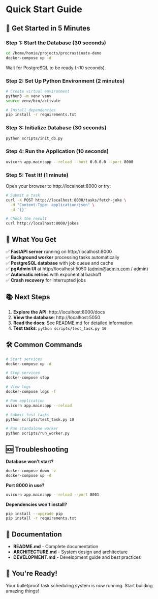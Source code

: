 # Quick Start Guide

## 🚀 Get Started in 5 Minutes

### Step 1: Start the Database (30 seconds)

```bash
cd /home/homie/projects/procrastinate-demo
docker-compose up -d
```

Wait for PostgreSQL to be ready (~10 seconds).

### Step 2: Set Up Python Environment (2 minutes)

```bash
# Create virtual environment
python3 -m venv venv
source venv/bin/activate

# Install dependencies
pip install -r requirements.txt
```

### Step 3: Initialize Database (30 seconds)

```bash
python scripts/init_db.py
```

### Step 4: Run the Application (10 seconds)

```bash
uvicorn app.main:app --reload --host 0.0.0.0 --port 8000
```

### Step 5: Test It! (1 minute)

Open your browser to http://localhost:8000 or try:

```bash
# Submit a task
curl -X POST http://localhost:8000/tasks/fetch-joke \
  -H "Content-Type: application/json" \
  -d '{}'

# Check the result
curl http://localhost:8000/jokes
```

## 🎯 What You Get

✅ **FastAPI server** running on http://localhost:8000  
✅ **Background worker** processing tasks automatically  
✅ **PostgreSQL database** with job queue and cache  
✅ **pgAdmin UI** at http://localhost:5050 (admin@admin.com / admin)  
✅ **Automatic retries** with exponential backoff  
✅ **Crash recovery** for interrupted jobs  

## 📚 Next Steps

1. **Explore the API**: http://localhost:8000/docs
2. **View the database**: http://localhost:5050
3. **Read the docs**: See README.md for detailed information
4. **Test tasks**: `python scripts/test_task.py 10`

## 🛠️ Common Commands

```bash
# Start services
docker-compose up -d

# Stop services
docker-compose stop

# View logs
docker-compose logs -f

# Run application
uvicorn app.main:app --reload

# Submit test tasks
python scripts/test_task.py 10

# Run standalone worker
python scripts/run_worker.py
```

## 🆘 Troubleshooting

**Database won't start?**
```bash
docker-compose down -v
docker-compose up -d
```

**Port 8000 in use?**
```bash
uvicorn app.main:app --reload --port 8001
```

**Dependencies won't install?**
```bash
pip install --upgrade pip
pip install -r requirements.txt
```

## 📖 Documentation

- **README.md** - Complete documentation
- **ARCHITECTURE.md** - System design and architecture
- **DEVELOPMENT.md** - Development guide and best practices

## 🎉 You're Ready!

Your bulletproof task scheduling system is now running. Start building amazing things!
